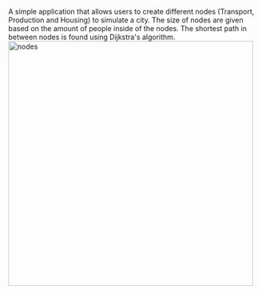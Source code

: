 A simple application that allows users to create different nodes (Transport, Production and Housing) to simulate a city. The size of nodes are given based on the amount of people inside of the nodes. The shortest path in between nodes is found using Dijkstra's algorithm.
<br>
<img width="490" alt="nodes" src="https://github.com/user-attachments/assets/7705d86d-f508-4780-9a3e-ca57a1217984" />
